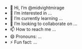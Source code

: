 - 👋 Hi, I’m @midvightmirage
- 👀 I’m interested in ...
- 🌱 I’m currently learning ...
- 💞️ I’m looking to collaborate on ...
- 📫 How to reach me ...
- 😄 Pronouns: ...
- ⚡ Fun fact: ...

<!---
midvightmirage/midvightmirage is a ✨ special ✨ repository because its `README.md` (this file) appears on your GitHub profile.
You can click the Preview link to take a look at your changes.
--->
